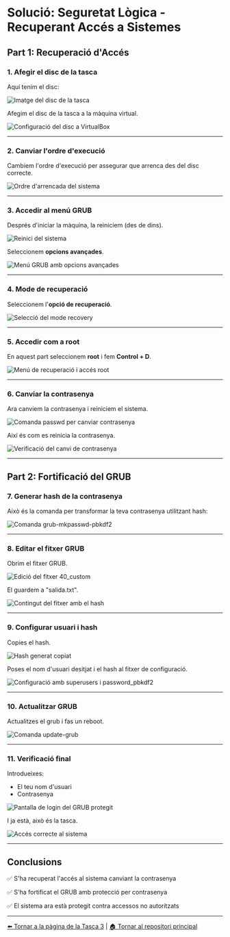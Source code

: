 # Solució: Seguretat Lògica - Recuperant Accés a Sistemes

## Part 1: Recuperació d'Accés

### 1. Afegir el disc de la tasca

Aquí tenim el disc:

![Imatge del disc de la tasca](./img/imatge_disk.png)

Afegim el disc de la tasca a la màquina virtual.

![Configuració del disc a VirtualBox](./img/imatge_1.png)

---

### 2. Canviar l'ordre d'execució

Cambiem l'ordre d'execució per assegurar que arrenca des del disc correcte.

![Ordre d'arrencada del sistema](./img/image_3.png)

---

### 3. Accedir al menú GRUB

Després d'iniciar la màquina, la reiniciem (des de dins).

![Reinici del sistema](./img/imatge_reinici.png)

Seleccionem **opcions avançades**.

![Menú GRUB amb opcions avançades](./img/imatge_5.png)

---

### 4. Mode de recuperació

Seleccionem l'**opció de recuperació**.

![Selecció del mode recovery](./img/image_6.png)

---

### 5. Accedir com a root

En aquest part seleccionem **root** i fem **Control + D**.

![Menú de recuperació i accés root](./img/imatge_7.png)

---

### 6. Canviar la contrasenya

Ara canviem la contrasenya i reiniciem el sistema.

![Comanda passwd per canviar contrasenya](./img/imatge_8.png)

Així és com es reinicia la contrasenya.

![Verificació del canvi de contrasenya](./img/imatge_9.png)

---

## Part 2: Fortificació del GRUB

### 7. Generar hash de la contrasenya

Això és la comanda per transformar la teva contrasenya utilitzant hash:

![Comanda grub-mkpasswd-pbkdf2](./img/imatge_11.png)

---

### 8. Editar el fitxer GRUB

Obrim el fitxer GRUB.

![Edició del fitxer 40_custom](./img/imatge_12.png)

El guardem a "salida.txt".

![Contingut del fitxer amb el hash](./img/imatge_13.png)

---

### 9. Configurar usuari i hash

Copies el hash.

![Hash generat copiat](./img/imatge_14.png)

Poses el nom d'usuari desitjat i el hash al fitxer de configuració.

![Configuració amb superusers i password_pbkdf2](./img/imatge_17.png)

---

### 10. Actualitzar GRUB

Actualitzes el grub i fas un reboot.

![Comanda update-grub](./img/imatge_15.png)

---

### 11. Verificació final

Introdueixes:
- El teu nom d'usuari
- Contrasenya

![Pantalla de login del GRUB protegit](./img/imatge_16.png)

I ja està, això és la tasca.

![Accés correcte al sistema](./img/imatge_10.png)

---

## Conclusions

✅ S'ha recuperat l'accés al sistema canviant la contrasenya

✅ S'ha fortificat el GRUB amb protecció per contrasenya

✅ El sistema ara està protegit contra accessos no autoritzats

---

[⬅️ Tornar a la pàgina de la Tasca 3](./README.md) | [🏠 Tornar al repositori principal](../README.md)
